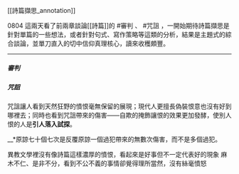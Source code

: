 [[詩篇擷思_annotation]]

0804
這兩天看了前兩章談論[[詩篇]]的 #審判 、 #咒詛 ，一開始期待詩篇擷思是針對單篇的一些想法，或者針對句式、寫作策略等這類的分析，結果是主題式的綜合談論，並單刀直入的切中信仰真理核心，讀來收穫頗豐。

---
##### 審判


##### 咒詛

咒詛讓人看到天然狂野的憤恨毫無保留的展現；現代人更擅長偽裝恨意也沒有好到哪裡去；同時也看到咒詛帶來的傷害——自欺的掩飾讓恨的效果更加發酵，使別人恨的人是**引人落入試探**。

__*原諒七十個七次是反覆原諒一個過犯帶來的無數次傷害，而不是多個過犯。




異教文學裡沒有像詩篇這樣濃厚的憤恨，看起來是好事但不一定代表好的現象
麻木不仁、是非不分，看到不公不義的事情卻覺得理所當然，沒有絲毫憤怒